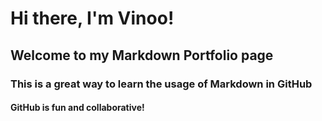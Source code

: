# Hi there, I'm Vinoo!
## Welcome to my Markdown Portfolio page
### This is a great way to learn the usage of Markdown in GitHub
#### GitHub is fun and collaborative!
